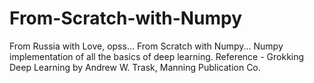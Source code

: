 # From-Scratch-with-Numpy
From Russia with Love, opss... From Scratch with Numpy... Numpy implementation of all the basics of deep learning.
Reference - Grokking Deep Learning by Andrew W. Trask, Manning Publication Co.
